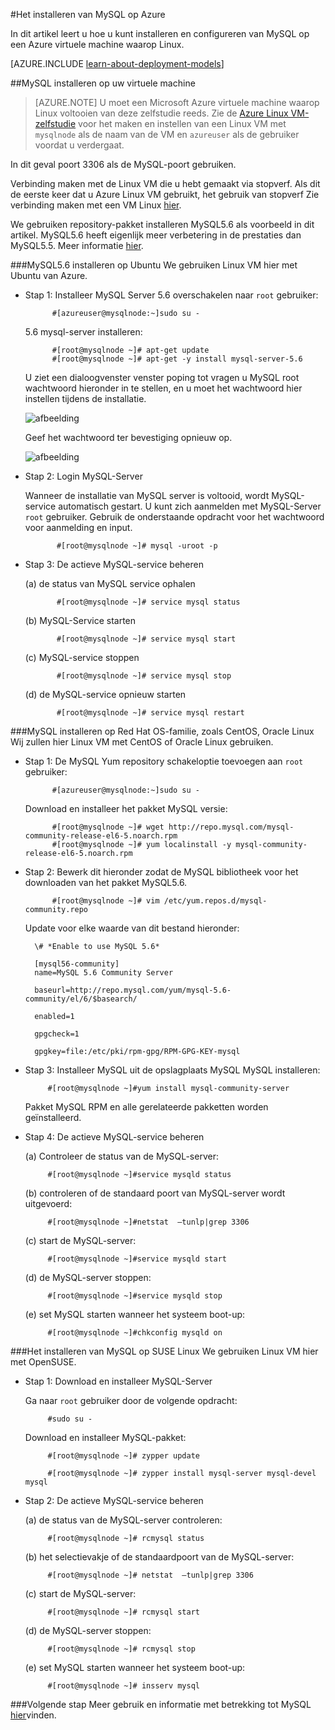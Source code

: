 <properties
    pageTitle="MySQL op een Linux VM instellen | Microsoft Azure "
    description="Informatie over het installeren van de MySQL-stapel op een Linux virtuele machine (Ubuntu of RedHat-OS) in Azure"
    services="virtual-machines-linux"
    documentationCenter=""
    authors="SuperScottz"
    manager="timlt"
    editor=""
    tags="azure-resource-manager,azure-service-management"/>

<tags
    ms.service="virtual-machines-linux"
    ms.workload="infrastructure-services"
    ms.tgt_pltfrm="vm-linux"
    ms.devlang="na"
    ms.topic="article"
    ms.date="02/01/2016"
    ms.author="mingzhan"/>


#<a name="how-to-install-mysql-on-azure"></a>Het installeren van MySQL op Azure


In dit artikel leert u hoe u kunt installeren en configureren van MySQL op een Azure virtuele machine waarop Linux.

[AZURE.INCLUDE [learn-about-deployment-models](../../includes/learn-about-deployment-models-both-include.md)]


##<a name="install-mysql-on-your-virtual-machine"></a>MySQL installeren op uw virtuele machine

> [AZURE.NOTE] U moet een Microsoft Azure virtuele machine waarop Linux voltooien van deze zelfstudie reeds. Zie de [Azure Linux VM-zelfstudie](virtual-machines-linux-quick-create-cli.md) voor het maken en instellen van een Linux VM met `mysqlnode` als de naam van de VM en `azureuser` als de gebruiker voordat u verdergaat.

In dit geval poort 3306 als de MySQL-poort gebruiken.  

Verbinding maken met de Linux VM die u hebt gemaakt via stopverf. Als dit de eerste keer dat u Azure Linux VM gebruikt, het gebruik van stopverf Zie verbinding maken met een VM Linux [hier](virtual-machines-linux-mac-create-ssh-keys.md).

We gebruiken repository-pakket installeren MySQL5.6 als voorbeeld in dit artikel. MySQL5.6 heeft eigenlijk meer verbetering in de prestaties dan MySQL5.5.  Meer informatie [hier](http://www.mysqlperformanceblog.com/2013/02/18/is-mysql-5-6-slower-than-mysql-5-5/).


###<a name="how-to-install-mysql56-on-ubuntu"></a>MySQL5.6 installeren op Ubuntu
We gebruiken Linux VM hier met Ubuntu van Azure.

- Stap 1: Installeer MySQL Server 5.6 overschakelen naar `root` gebruiker:

            #[azureuser@mysqlnode:~]sudo su -

    5.6 mysql-server installeren:

            #[root@mysqlnode ~]# apt-get update
            #[root@mysqlnode ~]# apt-get -y install mysql-server-5.6

    U ziet een dialoogvenster venster poping tot vragen u MySQL root wachtwoord hieronder in te stellen, en u moet het wachtwoord hier instellen tijdens de installatie.

    ![afbeelding](./media/virtual-machines-linux-mysql-install/virtual-machines-linux-install-mysql-p1.png)


    Geef het wachtwoord ter bevestiging opnieuw op.

    ![afbeelding](./media/virtual-machines-linux-mysql-install/virtual-machines-linux-install-mysql-p2.png)

- Stap 2: Login MySQL-Server

    Wanneer de installatie van MySQL server is voltooid, wordt MySQL-service automatisch gestart. U kunt zich aanmelden met MySQL-Server `root` gebruiker.
    Gebruik de onderstaande opdracht voor het wachtwoord voor aanmelding en input.

             #[root@mysqlnode ~]# mysql -uroot -p

- Stap 3: De actieve MySQL-service beheren

    (a) de status van MySQL service ophalen

             #[root@mysqlnode ~]# service mysql status

    (b) MySQL-Service starten

             #[root@mysqlnode ~]# service mysql start

    (c) MySQL-service stoppen

             #[root@mysqlnode ~]# service mysql stop

    (d) de MySQL-service opnieuw starten

             #[root@mysqlnode ~]# service mysql restart


###<a name="how-to-install-mysql-on-red-hat-os-family-like-centos-oracle-linux"></a>MySQL installeren op Red Hat OS-familie, zoals CentOS, Oracle Linux
Wij zullen hier Linux VM met CentOS of Oracle Linux gebruiken.

- Stap 1: De MySQL Yum repository schakeloptie toevoegen aan `root` gebruiker:

            #[azureuser@mysqlnode:~]sudo su -

    Download en installeer het pakket MySQL versie:

            #[root@mysqlnode ~]# wget http://repo.mysql.com/mysql-community-release-el6-5.noarch.rpm
            #[root@mysqlnode ~]# yum localinstall -y mysql-community-release-el6-5.noarch.rpm

- Stap 2: Bewerk dit hieronder zodat de MySQL bibliotheek voor het downloaden van het pakket MySQL5.6.

            #[root@mysqlnode ~]# vim /etc/yum.repos.d/mysql-community.repo

    Update voor elke waarde van dit bestand hieronder:

        \# *Enable to use MySQL 5.6*

        [mysql56-community]
        name=MySQL 5.6 Community Server

        baseurl=http://repo.mysql.com/yum/mysql-5.6-community/el/6/$basearch/

        enabled=1

        gpgcheck=1

        gpgkey=file:/etc/pki/rpm-gpg/RPM-GPG-KEY-mysql

- Stap 3: Installeer MySQL uit de opslagplaats MySQL MySQL installeren:

           #[root@mysqlnode ~]#yum install mysql-community-server

    Pakket MySQL RPM en alle gerelateerde pakketten worden geïnstalleerd.

- Stap 4: De actieve MySQL-service beheren

    (a) Controleer de status van de MySQL-server:

           #[root@mysqlnode ~]#service mysqld status

    (b) controleren of de standaard poort van MySQL-server wordt uitgevoerd:

           #[root@mysqlnode ~]#netstat  –tunlp|grep 3306


    (c) start de MySQL-server:

           #[root@mysqlnode ~]#service mysqld start

    (d) de MySQL-server stoppen:

           #[root@mysqlnode ~]#service mysqld stop

    (e) set MySQL starten wanneer het systeem boot-up:

           #[root@mysqlnode ~]#chkconfig mysqld on


###<a name="how-to-install-mysql-on-suse-linux"></a>Het installeren van MySQL op SUSE Linux
We gebruiken Linux VM hier met OpenSUSE.

- Stap 1: Download en installeer MySQL-Server

    Ga naar `root` gebruiker door de volgende opdracht:  

           #sudo su -

    Download en installeer MySQL-pakket:

           #[root@mysqlnode ~]# zypper update

           #[root@mysqlnode ~]# zypper install mysql-server mysql-devel mysql

- Stap 2: De actieve MySQL-service beheren

    (a) de status van de MySQL-server controleren:

           #[root@mysqlnode ~]# rcmysql status

    (b) het selectievakje of de standaardpoort van de MySQL-server:

           #[root@mysqlnode ~]# netstat  –tunlp|grep 3306


    (c) start de MySQL-server:

           #[root@mysqlnode ~]# rcmysql start

    (d) de MySQL-server stoppen:

           #[root@mysqlnode ~]# rcmysql stop

    (e) set MySQL starten wanneer het systeem boot-up:

           #[root@mysqlnode ~]# insserv mysql

###<a name="next-step"></a>Volgende stap
Meer gebruik en informatie met betrekking tot MySQL [hier](https://www.mysql.com/)vinden.
